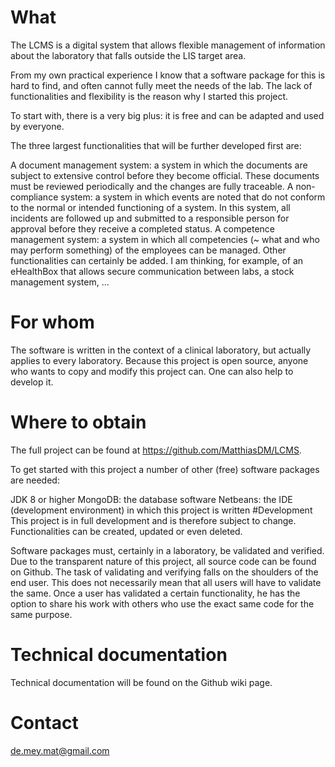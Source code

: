 # What

The LCMS is a digital system that allows flexible management of information about the laboratory that falls outside the LIS target area. 

From my own practical experience I know that a software package for this is hard to find, and often cannot fully meet the needs of the lab. The lack of functionalities and flexibility is the reason why I started this project.

To start with, there is a very big plus: it is free and can be adapted and used by everyone.

The three largest functionalities that will be further developed first are:

A document management system: a system in which the documents are subject to extensive control before they become official. These documents must be reviewed periodically and the changes are fully traceable.
A non-compliance system: a system in which events are noted that do not conform to the normal or intended functioning of a system. In this system, all incidents are followed up and submitted to a responsible person for approval before they receive a completed status.
A competence management system: a system in which all competencies (~ what and who may perform something) of the employees can be managed.
Other functionalities can certainly be added. I am thinking, for example, of an eHealthBox that allows secure communication between labs, a stock management system, ...

# For whom

The software is written in the context of a clinical laboratory, but actually applies to every laboratory. Because this project is open source, anyone who wants to copy and modify this project can. One can also help to develop it.

# Where to obtain

The full project can be found at https://github.com/MatthiasDM/LCMS.

To get started with this project a number of other (free) software packages are needed:

JDK 8 or higher
MongoDB: the database software
Netbeans: the IDE (development environment) in which this project is written
#Development
This project is in full development and is therefore subject to change. Functionalities can be created, updated or even deleted.

Software packages must, certainly in a laboratory, be validated and verified. Due to the transparent nature of this project, all source code can be found on Github. The task of validating and verifying falls on the shoulders of the end user. This does not necessarily mean that all users will have to validate the same. Once a user has validated a certain functionality, he has the option to share his work with others who use the exact same code for the same purpose.

# Technical documentation

Technical documentation will be found on the Github wiki page.

# Contact

de.mey.mat@gmail.com
